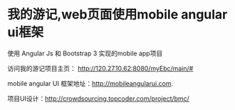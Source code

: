 # 我的游记,web页面使用mobile angular ui框架

使用 Angular Js 和 Bootstrap 3 实现的mobile app项目

访问我的游记项目主页： http://120.27.10.62:8080/myEbc/main/#

mobile angular UI 框架地址：http://mobileangularui.com.

项目UI设计：http://crowdsourcing.topcoder.com/project/bmc/